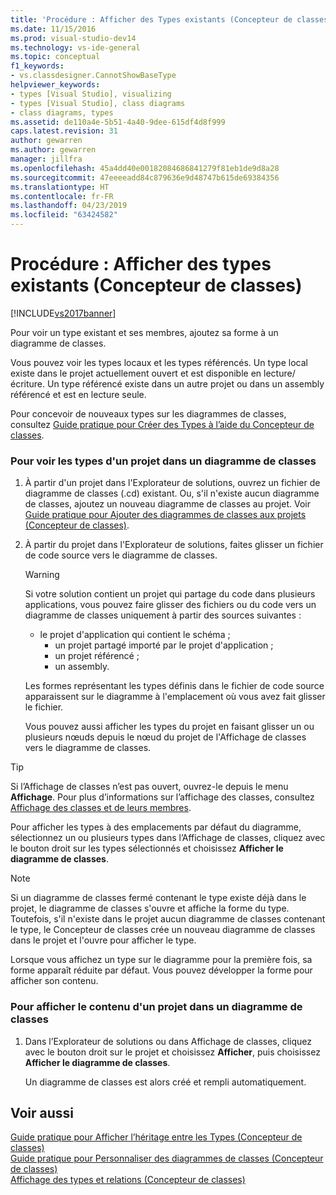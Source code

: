 ```yaml
---
title: 'Procédure : Afficher des Types existants (Concepteur de classes) | Microsoft Docs'
ms.date: 11/15/2016
ms.prod: visual-studio-dev14
ms.technology: vs-ide-general
ms.topic: conceptual
f1_keywords:
- vs.classdesigner.CannotShowBaseType
helpviewer_keywords:
- types [Visual Studio], visualizing
- types [Visual Studio], class diagrams
- class diagrams, types
ms.assetid: de110a4e-5b51-4a40-9dee-615df4d8f999
caps.latest.revision: 31
author: gewarren
ms.author: gewarren
manager: jillfra
ms.openlocfilehash: 45a4dd40e00182084686841279f81eb1de9d8a28
ms.sourcegitcommit: 47eeeeadd84c879636e9d48747b615de69384356
ms.translationtype: HT
ms.contentlocale: fr-FR
ms.lasthandoff: 04/23/2019
ms.locfileid: "63424582"
---
```

# <a name="how-to-view-existing-types-class-designer"></a>Procédure : Afficher des types existants (Concepteur de classes)
[!INCLUDE[vs2017banner](../includes/vs2017banner.md)]

Pour voir un type existant et ses membres, ajoutez sa forme à un diagramme de classes.  
  
 Vous pouvez voir les types locaux et les types référencés. Un type local existe dans le projet actuellement ouvert et est disponible en lecture/écriture. Un type référencé existe dans un autre projet ou dans un assembly référencé et est en lecture seule.  
  
 Pour concevoir de nouveaux types sur les diagrammes de classes, consultez [Guide pratique pour Créer des Types à l’aide du Concepteur de classes](../ide/how-to-create-types-by-using-class-designer.md).  
  
### <a name="to-see-types-in-a-project-on-a-class-diagram"></a>Pour voir les types d'un projet dans un diagramme de classes  
  
1. À partir d'un projet dans l'Explorateur de solutions, ouvrez un fichier de diagramme de classes (.cd) existant. Ou, s'il n'existe aucun diagramme de classes, ajoutez un nouveau diagramme de classes au projet. Voir [Guide pratique pour Ajouter des diagrammes de classes aux projets (Concepteur de classes)](../ide/how-to-add-class-diagrams-to-projects-class-designer.md).  
  
2. À partir du projet dans l'Explorateur de solutions, faites glisser un fichier de code source vers le diagramme de classes.  
  
   > [!WARNING]
   > Si votre solution contient un projet qui partage du code dans plusieurs applications, vous pouvez faire glisser des fichiers ou du code vers un diagramme de classes uniquement à partir des sources suivantes :  
   > 
   > - le projet d'application qui contient le schéma ;  
   >   - un projet partagé importé par le projet d'application ;  
   >   - un projet référencé ;  
   >   - un assembly.  
  
    Les formes représentant les types définis dans le fichier de code source apparaissent sur le diagramme à l'emplacement où vous avez fait glisser le fichier.  
  
   Vous pouvez aussi afficher les types du projet en faisant glisser un ou plusieurs nœuds depuis le nœud du projet de l'Affichage de classes vers le diagramme de classes.  
  
> [!TIP]
> Si l’Affichage de classes n’est pas ouvert, ouvrez-le depuis le menu **Affichage**. Pour plus d’informations sur l’affichage des classes, consultez [Affichage des classes et de leurs membres](http://msdn.microsoft.com/71e9e8f3-261a-4e0c-87bf-5ec48b8bf333).  
  
 Pour afficher les types à des emplacements par défaut du diagramme, sélectionnez un ou plusieurs types dans l’Affichage de classes, cliquez avec le bouton droit sur les types sélectionnés et choisissez **Afficher le diagramme de classes**.  
  
> [!NOTE]
> Si un diagramme de classes fermé contenant le type existe déjà dans le projet, le diagramme de classes s'ouvre et affiche la forme du type. Toutefois, s'il n'existe dans le projet aucun diagramme de classes contenant le type, le Concepteur de classes crée un nouveau diagramme de classes dans le projet et l'ouvre pour afficher le type.  
  
 Lorsque vous affichez un type sur le diagramme pour la première fois, sa forme apparaît réduite par défaut. Vous pouvez développer la forme pour afficher son contenu.  
  
### <a name="to-display-the-contents-of-a-project-in-a-class-diagram"></a>Pour afficher le contenu d'un projet dans un diagramme de classes  
  
1. Dans l’Explorateur de solutions ou dans Affichage de classes, cliquez avec le bouton droit sur le projet et choisissez **Afficher**, puis choisissez **Afficher le diagramme de classes**.  
  
     Un diagramme de classes est alors créé et rempli automatiquement.  
  
## <a name="see-also"></a>Voir aussi  
 [Guide pratique pour Afficher l’héritage entre les Types (Concepteur de classes)](../ide/how-to-view-inheritance-between-types-class-designer.md)   
 [Guide pratique pour Personnaliser des diagrammes de classes (Concepteur de classes)](../ide/how-to-customize-class-diagrams-class-designer.md)   
 [Affichage des types et relations (Concepteur de classes)](../ide/viewing-types-and-relationships-class-designer.md)
